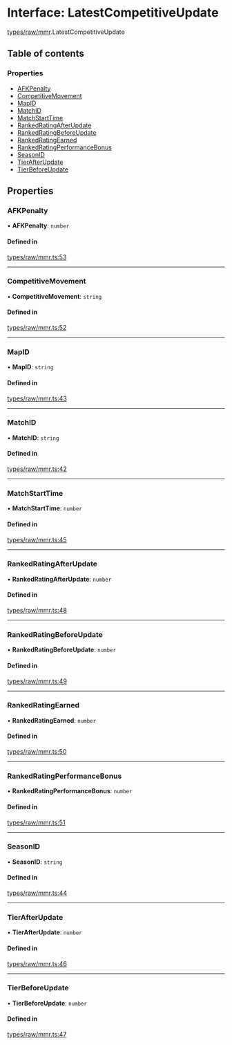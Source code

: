 # Interface: LatestCompetitiveUpdate

[types/raw/mmr](../modules/types_raw_mmr.md).LatestCompetitiveUpdate

## Table of contents

### Properties

- [AFKPenalty](types_raw_mmr.LatestCompetitiveUpdate.md#afkpenalty)
- [CompetitiveMovement](types_raw_mmr.LatestCompetitiveUpdate.md#competitivemovement)
- [MapID](types_raw_mmr.LatestCompetitiveUpdate.md#mapid)
- [MatchID](types_raw_mmr.LatestCompetitiveUpdate.md#matchid)
- [MatchStartTime](types_raw_mmr.LatestCompetitiveUpdate.md#matchstarttime)
- [RankedRatingAfterUpdate](types_raw_mmr.LatestCompetitiveUpdate.md#rankedratingafterupdate)
- [RankedRatingBeforeUpdate](types_raw_mmr.LatestCompetitiveUpdate.md#rankedratingbeforeupdate)
- [RankedRatingEarned](types_raw_mmr.LatestCompetitiveUpdate.md#rankedratingearned)
- [RankedRatingPerformanceBonus](types_raw_mmr.LatestCompetitiveUpdate.md#rankedratingperformancebonus)
- [SeasonID](types_raw_mmr.LatestCompetitiveUpdate.md#seasonid)
- [TierAfterUpdate](types_raw_mmr.LatestCompetitiveUpdate.md#tierafterupdate)
- [TierBeforeUpdate](types_raw_mmr.LatestCompetitiveUpdate.md#tierbeforeupdate)

## Properties

### AFKPenalty

• **AFKPenalty**: `number`

#### Defined in

[types/raw/mmr.ts:53](https://github.com/jameslinimk/unofficial-valorant-api/blob/fe67431/package/src/types/raw/mmr.ts#L53)

___

### CompetitiveMovement

• **CompetitiveMovement**: `string`

#### Defined in

[types/raw/mmr.ts:52](https://github.com/jameslinimk/unofficial-valorant-api/blob/fe67431/package/src/types/raw/mmr.ts#L52)

___

### MapID

• **MapID**: `string`

#### Defined in

[types/raw/mmr.ts:43](https://github.com/jameslinimk/unofficial-valorant-api/blob/fe67431/package/src/types/raw/mmr.ts#L43)

___

### MatchID

• **MatchID**: `string`

#### Defined in

[types/raw/mmr.ts:42](https://github.com/jameslinimk/unofficial-valorant-api/blob/fe67431/package/src/types/raw/mmr.ts#L42)

___

### MatchStartTime

• **MatchStartTime**: `number`

#### Defined in

[types/raw/mmr.ts:45](https://github.com/jameslinimk/unofficial-valorant-api/blob/fe67431/package/src/types/raw/mmr.ts#L45)

___

### RankedRatingAfterUpdate

• **RankedRatingAfterUpdate**: `number`

#### Defined in

[types/raw/mmr.ts:48](https://github.com/jameslinimk/unofficial-valorant-api/blob/fe67431/package/src/types/raw/mmr.ts#L48)

___

### RankedRatingBeforeUpdate

• **RankedRatingBeforeUpdate**: `number`

#### Defined in

[types/raw/mmr.ts:49](https://github.com/jameslinimk/unofficial-valorant-api/blob/fe67431/package/src/types/raw/mmr.ts#L49)

___

### RankedRatingEarned

• **RankedRatingEarned**: `number`

#### Defined in

[types/raw/mmr.ts:50](https://github.com/jameslinimk/unofficial-valorant-api/blob/fe67431/package/src/types/raw/mmr.ts#L50)

___

### RankedRatingPerformanceBonus

• **RankedRatingPerformanceBonus**: `number`

#### Defined in

[types/raw/mmr.ts:51](https://github.com/jameslinimk/unofficial-valorant-api/blob/fe67431/package/src/types/raw/mmr.ts#L51)

___

### SeasonID

• **SeasonID**: `string`

#### Defined in

[types/raw/mmr.ts:44](https://github.com/jameslinimk/unofficial-valorant-api/blob/fe67431/package/src/types/raw/mmr.ts#L44)

___

### TierAfterUpdate

• **TierAfterUpdate**: `number`

#### Defined in

[types/raw/mmr.ts:46](https://github.com/jameslinimk/unofficial-valorant-api/blob/fe67431/package/src/types/raw/mmr.ts#L46)

___

### TierBeforeUpdate

• **TierBeforeUpdate**: `number`

#### Defined in

[types/raw/mmr.ts:47](https://github.com/jameslinimk/unofficial-valorant-api/blob/fe67431/package/src/types/raw/mmr.ts#L47)
